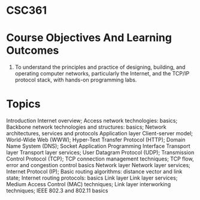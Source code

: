 # CSC361
# Course Objectives And Learning Outcomes
1) To understand the principles and practice of designing, building, and operating computer networks, particularly the Internet, and the TCP/IP protocol stack, with hands-on programming labs.


# Topics
Introduction
Internet overview;
Access network technologies: basics;
Backbone network technologies and structures: basics;
Network architectures, services and protocols
Application layer
Client-server model;
World-Wide Web (WWW);
Hyper-Text Transfer Protocol (HTTP);
Domain Name System (DNS);
Socket Application Programming Interface
Transport layer
Transport layer services;
User Datagram Protocol (UDP);
Transmission Control Protocol (TCP);
TCP connection management techniques;
TCP flow, error and congestion control basics
Network layer
Network layer services;
Internet Protocol (IP);
Basic routing algorithms: distance vector and link state;
Internet routing protocols: basics
Link layer
Link layer services;
Medium Access Control (MAC) techniques;
Link layer interworking techniques;
IEEE 802.3 and 802.11 basics
